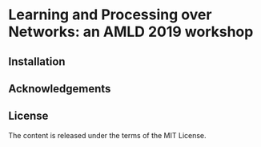 # Learning and Processing over Networks: an AMLD 2019 workshop

## Installation

## Acknowledgements

## License

The content is released under the terms of the MIT License.